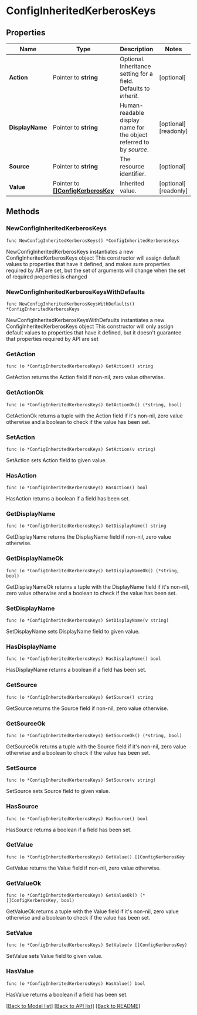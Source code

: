 # ConfigInheritedKerberosKeys

## Properties

Name | Type | Description | Notes
------------ | ------------- | ------------- | -------------
**Action** | Pointer to **string** | Optional. Inheritance setting for a field. Defaults to _inherit_. | [optional] 
**DisplayName** | Pointer to **string** | Human-readable display name for the object referred to by _source_. | [optional] [readonly] 
**Source** | Pointer to **string** | The resource identifier. | [optional] 
**Value** | Pointer to [**[]ConfigKerberosKey**](ConfigKerberosKey.md) | Inherited value. | [optional] [readonly] 

## Methods

### NewConfigInheritedKerberosKeys

`func NewConfigInheritedKerberosKeys() *ConfigInheritedKerberosKeys`

NewConfigInheritedKerberosKeys instantiates a new ConfigInheritedKerberosKeys object
This constructor will assign default values to properties that have it defined,
and makes sure properties required by API are set, but the set of arguments
will change when the set of required properties is changed

### NewConfigInheritedKerberosKeysWithDefaults

`func NewConfigInheritedKerberosKeysWithDefaults() *ConfigInheritedKerberosKeys`

NewConfigInheritedKerberosKeysWithDefaults instantiates a new ConfigInheritedKerberosKeys object
This constructor will only assign default values to properties that have it defined,
but it doesn't guarantee that properties required by API are set

### GetAction

`func (o *ConfigInheritedKerberosKeys) GetAction() string`

GetAction returns the Action field if non-nil, zero value otherwise.

### GetActionOk

`func (o *ConfigInheritedKerberosKeys) GetActionOk() (*string, bool)`

GetActionOk returns a tuple with the Action field if it's non-nil, zero value otherwise
and a boolean to check if the value has been set.

### SetAction

`func (o *ConfigInheritedKerberosKeys) SetAction(v string)`

SetAction sets Action field to given value.

### HasAction

`func (o *ConfigInheritedKerberosKeys) HasAction() bool`

HasAction returns a boolean if a field has been set.

### GetDisplayName

`func (o *ConfigInheritedKerberosKeys) GetDisplayName() string`

GetDisplayName returns the DisplayName field if non-nil, zero value otherwise.

### GetDisplayNameOk

`func (o *ConfigInheritedKerberosKeys) GetDisplayNameOk() (*string, bool)`

GetDisplayNameOk returns a tuple with the DisplayName field if it's non-nil, zero value otherwise
and a boolean to check if the value has been set.

### SetDisplayName

`func (o *ConfigInheritedKerberosKeys) SetDisplayName(v string)`

SetDisplayName sets DisplayName field to given value.

### HasDisplayName

`func (o *ConfigInheritedKerberosKeys) HasDisplayName() bool`

HasDisplayName returns a boolean if a field has been set.

### GetSource

`func (o *ConfigInheritedKerberosKeys) GetSource() string`

GetSource returns the Source field if non-nil, zero value otherwise.

### GetSourceOk

`func (o *ConfigInheritedKerberosKeys) GetSourceOk() (*string, bool)`

GetSourceOk returns a tuple with the Source field if it's non-nil, zero value otherwise
and a boolean to check if the value has been set.

### SetSource

`func (o *ConfigInheritedKerberosKeys) SetSource(v string)`

SetSource sets Source field to given value.

### HasSource

`func (o *ConfigInheritedKerberosKeys) HasSource() bool`

HasSource returns a boolean if a field has been set.

### GetValue

`func (o *ConfigInheritedKerberosKeys) GetValue() []ConfigKerberosKey`

GetValue returns the Value field if non-nil, zero value otherwise.

### GetValueOk

`func (o *ConfigInheritedKerberosKeys) GetValueOk() (*[]ConfigKerberosKey, bool)`

GetValueOk returns a tuple with the Value field if it's non-nil, zero value otherwise
and a boolean to check if the value has been set.

### SetValue

`func (o *ConfigInheritedKerberosKeys) SetValue(v []ConfigKerberosKey)`

SetValue sets Value field to given value.

### HasValue

`func (o *ConfigInheritedKerberosKeys) HasValue() bool`

HasValue returns a boolean if a field has been set.


[[Back to Model list]](../README.md#documentation-for-models) [[Back to API list]](../README.md#documentation-for-api-endpoints) [[Back to README]](../README.md)


